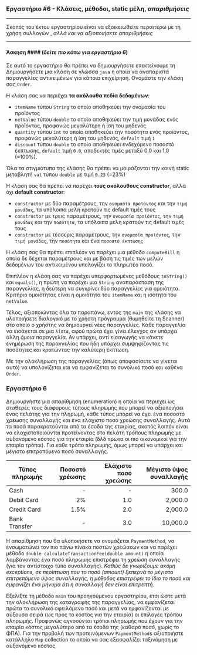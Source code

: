 ### Εργαστήριο #6 - Κλάσεις, μέθοδοι, static μέλη, _απαριθμήσεις_
___
Σκοπός του έκτου εργαστηρίου είναι να εξοικειωθείτε περαιτέρω με τη χρήση συλλογών , _αλλά και να αξιοποιήσετε απαριθμήσεις_

___
#### Άσκηση #### (_δείτε πιο κάτω για εργαστήριο 6_)
Σε αυτό το εργαστήριο θα πρέπει να δημιουργήσετε  επεκτείνουμε τη
Δημιουργήσετε μια κλάση σε γλώσσα `java` η οποία να αναπαριστά παραγγελίες αντικειμένων για κάποια επιχείρηση. Ονομάστε την κλάση σας `Order`.

Η κλάση σας να περιέχει __τα ακόλουθα πεδία δεδομένων__:
* `itemName` τύπου `String` το οποίο αποθηκεύει την ονομασία του προϊόντος
* `netValue` τύπου `double` το οποίο αποθηκεύει την τιμή μονάδας ενός προϊόντος, προφανώς μεγαλύτερη ή ίση του μηδενός
* `quantity` τύπου `int` το οποίο αποθηκεύει την ποσότητα ενός προϊόντος, προφανώς μεγαλύτερη ή ίση του μηδενός, `default` τιμή `1`
* `discount` τύπου `double` το οποίο αποθηκεύει ενδεχόμενο ποσοστό έκπτωσης, `default` τιμή `0.0`, αποδεκτές τιμές μεταξύ 0.0 και 1.0 (=100%).

Όλα τα στιγμιότυπα της κλάσης θα πρέπει να μοιράζονται την κοινή static μεταβλητή `vat` τύπου `double` με τιμή `0.23` (=23%)

H κλάση σας θα πρέπει να παρέχει __τους ακόλουθους constructor__, αλλά όχι __default constructor__:
* `constructor` με δύο παραμέτρους, την `ονομασία προϊόντος` και την `τιμή μονάδας`, τα υπόλοιπα μελη κρατούν τις default τιμές τους
* `constructor` με τρεις παραμέτρους, την `ονομασία προϊόντος`, την `τιμή μονάδας` και την `ποσότητα`, τα υπόλοιπα μελη κρατούν τις default τιμές τους
* `constructor` με τέσσερις παραμέτρους, την `ονομασία προϊόντος`, την `τιμή μονάδας`, την `ποσότητα` και ένα `ποσοστό έκπτωσης`

Η κλάση σας θα πρέπει επιπλέον να παρέχει μια μέθοδο `computeBill` η οποία δε δέχεται παραμέτρους και με βάση τις τιμές των μελών δεδομένων του αντικειμένου υπολογίζει το πληρωτέο ποσό.

Επιπλέον η κλάση σας να παρέχει υπερφορτωμένες μεθόδους `toString()` και `equals()`, η πρώτη να παρέχει μια `String` αναπαράσταση της παραγγελίας, η δεύτερη να συγκρίνει δύο παραγγελίες για ομοιότητα. Κριτήριο ομοιότητας είναι η ομοιότητα του `itemName` και η ισότητα του `netValue`.

Τέλος, αξιοποιώντας όλα τα παραπάνω, εντός της `main` της κλάσης να υλοποιήσετε διαλογικό με το χρήστη πρόγραμμα (θυμηθείτε τη Scanner) στο οποίο ο χρήστης να δημιουργεί νέες παραγγελίες. Κάθε παραγγελία να εισάγεται σε μια `λίστα`, αφού πρώτα έχει γίνει έλεγχος αν υπάρχει άλλη _όμοια_ παραγγελία. Αν υπάρχει, αντί εισαγωγής να κάνετε ενημέρωση της παραγγελίας που ήδη υπάρχει συμψηφίζοντας τις ποσότητες και κρατώντας την καλύτερη έκπτωση.

Με την ολοκλήρωση της παραγγελίας (όπως αποφασίσετε να γίνεται αυτό) να υπολογίζεται και να εμφανίζεται το συνολικό ποσό και καθένα `Order`.

### Εργαστήριο 6
Δημιουργήστε μια απαρίθμηση (enumeration) η οποία να περιέχει ως σταθερές τους διάφορους τύπους πληρωμής που μπορεί να αξιοποιήσει ένας πελάτης για την πληρωμή, κάθε τύπος μπορεί να έχει ένα ποσοστό χρέωσης συναλλαγής και ένα ελάχιστο ποσό χρεώσης συναλλαγής. Αυτά τα ποσά παρακρατούνται από τα έσοδα της εταιρίας, σκοπός λοιπόν είναι να ελαχιστοποιούνται προτείνοντας στο πελάτη τρόπους πληρωμής με αυξανόμενο κόστος για την εταιρία (δλδ πρώτα οι πιο οικονομικοί για την εταιρία τρόποι). Για κάθε τρόπο πληρωμής, όμως μπορεί να υπάρχει και μέγιστο επιτροπόμενο ποσό συναλλαγής.


| Τύπος πληρωμής | Ποσοστό χρέωσης | Ελάχιστο ποσό χρεώσης | Μέγιστο ύψος συναλλαγής |
| -------------- | ---------------:| ---------------------:| -----------------------:|
| Cash | - | - | 300.0 |
| Debit Card | 2% | 1.0 | 2,000.0 |
| Credit Card | 1.5% | 2.0 | 2,000.0 |
| Bank Transfer | - | 3.0 | 10,000.0 |

Η απαρίθμηση που θα υλοποιήσετε να ονομάζεται `PaymentMethod`, να ενσωματώνει τον πιο πάνω πίνακα ποστών χρεώσεων και να παρέχει μέθοδο `double calculateTransactionFee(double amount)` η οποία λαμβάνοντας ένα ποσό πληρωμής επιστρέφει τη χρεώση συναλλαγής (για τον αντίστοιχο τύπο συναλλαγής). _Καθώς δε γνωρίζουμε ακόμη exceptions, σε περίπτωση που το ποσό (amount) ξεπερνά το μέγιστο επιτρεπόμενο ύψος συναλλαγής, η μέθοδος επιστρέφει το ίδιο το ποσό και εμφανίζει ένα μήνυμα ότι η συναλλαγή δεν είναι επιτρεπτή_.

Εξελίξτε τη μέθοδο `main` του προηγούμενου εργαστηρίου, έτσι ώστε μετά την ολοκλήρωση της καταγραφής της παραγγελίας, να εμφανίζεται πρώτα το συνολικό οφειλόμενο ποσό και μετά να εμφανίζονται με αύξουσα σειρά (ως προς το κόστος για την εταιρία) οι επιλογές τρόπου πληρωμής. Προφανώς αγνοούνται τρόποι πληρωμής που έχουν για την εταιρία κόστος μεγαλύτερο από τα έσοδά της (καθαρό ποσό, χωρίς το ΦΠΑ). Για την προβολή των προτεινόμενων `PaymentMethod`s αξιοποιήστε κατάλληλο `Map` collection το οποίο να σας εξασφαλίζει ταξινόμηση με αυξανόμενο κόστος.
